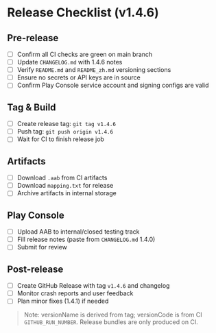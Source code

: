 # Release Checklist (v1.4.6)

## Pre-release
- [ ] Confirm all CI checks are green on main branch
- [ ] Update `CHANGELOG.md` with 1.4.6 notes
- [ ] Verify `README.md` and `README_zh.md` versioning sections
- [ ] Ensure no secrets or API keys are in source
- [ ] Confirm Play Console service account and signing configs are valid

## Tag & Build
- [ ] Create release tag: `git tag v1.4.6`
- [ ] Push tag: `git push origin v1.4.6`
- [ ] Wait for CI to finish release job

## Artifacts
- [ ] Download `.aab` from CI artifacts
- [ ] Download `mapping.txt` for release
- [ ] Archive artifacts in internal storage

## Play Console
- [ ] Upload AAB to internal/closed testing track
- [ ] Fill release notes (paste from `CHANGELOG.md` 1.4.0)
- [ ] Submit for review

## Post-release
- [ ] Create GitHub Release with tag `v1.4.6` and changelog
- [ ] Monitor crash reports and user feedback
- [ ] Plan minor fixes (1.4.1) if needed

> Note: versionName is derived from tag; versionCode is from CI `GITHUB_RUN_NUMBER`. Release bundles are only produced on CI.
